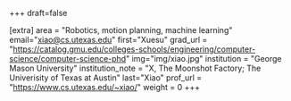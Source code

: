 +++
draft=false

[extra]
area = "Robotics, motion planning, machine learning"
email="xiao@cs.utexas.edu"
first="Xuesu"
grad_url = "https://catalog.gmu.edu/colleges-schools/engineering/computer-science/computer-science-phd"
img="img/xiao.jpg"
institution = "George Mason University"
institution_note = "X, The Moonshot Factory; The Univerisity of Texas at Austin"
last="Xiao"
prof_url = "https://www.cs.utexas.edu/~xiao/"
weight  = 0
+++